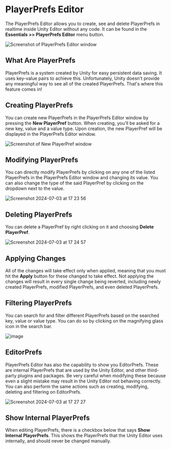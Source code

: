 # PlayerPrefs Editor

The PlayerPrefs Editor allows you to create, see and delete PlayerPrefs in realtime inside Unity Editor without any code. It can be found in the **Essentials >> PlayerPrefs Editor** menu button.

![Screenshot of PlayerPrefs Editor window](https://github.com/NotRewd/Unity-Essentials/assets/48103943/d6bd6612-3849-42ab-92a9-cb0f54b0910e)

## What Are PlayerPrefs

PlayerPrefs is a system created by Unity for easy persistent data saving. It uses key-value pairs to achieve this. Unfortunately, Unity doesn't provide any meaningful way to see all of the created PlayerPrefs. That's where this feature comes in!

## Creating PlayerPrefs

You can create new PlayerPrefs in the PlayerPrefs Editor window by pressing the **New PlayerPref** button. When creating, you'll be asked for a new key, value and a value type. Upon creation, the new PlayerPref will be displayed in the PlayerPrefs Editor window.

![Screenshot of New PlayerPref window](https://github.com/NotRewd/Unity-Essentials/assets/48103943/968fd991-3f2f-4487-9d59-a213be2ee0a5)

## Modifying PlayerPrefs

You can directly modify PlayerPrefs by clicking on any one of the listed PlayerPrefs in the PlayerPrefs Editor window and changing its value. You can also change the type of the said PlayerPref by clicking on the dropdown next to the value.

![Screenshot 2024-07-03 at 17 23 56](https://github.com/NotRewd/Unity-Essentials/assets/48103943/9be71a9c-fff0-4bbb-9a3e-38d8b844bdb3)

## Deleting PlayerPrefs

You can delete a PlayerPref by right clicking on it and choosing **Delete PlayerPref**.

![Screenshot 2024-07-03 at 17 24 57](https://github.com/NotRewd/Unity-Essentials/assets/48103943/ecd28590-d7ca-488d-a963-ee46fbab769b)

## Applying Changes

All of the changes will take effect only when applied, meaning that you must hit the **Apply** button for these changed to take effect. Not applying the changes will result in every single change being reverted, including newly created PlayerPrefs, modified PlayerPrefs, and even deleted PlayerPrefs.

## Filtering PlayerPrefs

You can search for and filter different PlayerPrefs based on the searched key, value or value type. You can do so by clicking on the magnifying glass icon in the search bar.

![image](https://github.com/NotRewd/Unity-Essentials/assets/48103943/b59d228a-7bff-4bf4-a554-e2939b6e0571)

## EditorPrefs

PlayerPrefs Editor has also the capability to show you EditorPrefs. These are internal PlayerPrefs that are used by the Unity Editor, and other third-party plugins and packages. Be very careful when modifying these because even a slight mistake may result in the Unity Editor not behaving correctly. You can also perform the same actions such as creating, modifying, deleting and filtering on EditorPrefs.

![Screenshot 2024-07-03 at 17 27 27](https://github.com/NotRewd/Unity-Essentials/assets/48103943/d6bba6c0-d1dc-400a-a3dc-40994c3e2d86)

## Show Internal PlayerPrefs

When editing PlayerPrefs, there is a checkbox below that says **Show Internal PlayerPrefs**. This shows the PlayerPrefs that the Unity Editor uses internally, and should never be changed manually.
